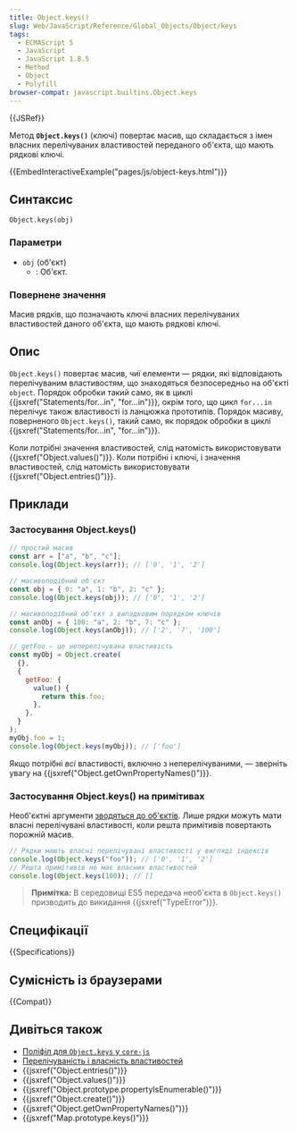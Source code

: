 ```yaml
---
title: Object.keys()
slug: Web/JavaScript/Reference/Global_Objects/Object/keys
tags:
  - ECMAScript 5
  - JavaScript
  - JavaScript 1.8.5
  - Method
  - Object
  - Polyfill
browser-compat: javascript.builtins.Object.keys
---
```


{{JSRef}}

Метод **`Object.keys()`** (ключі) повертає масив, що складається з імен власних перелічуваних властивостей переданого об'єкта, що мають рядкові ключі.

{{EmbedInteractiveExample("pages/js/object-keys.html")}}

## Синтаксис

```js-nolint
Object.keys(obj)
```

### Параметри

- `obj` (об'єкт)
  - : Об'єкт.

### Повернене значення

Масив рядків, що позначають ключі власних перелічуваних властивостей даного об'єкта, що мають рядкові ключі.

## Опис

`Object.keys()` повертає масив, чиї елементи — рядки, які відповідають перелічуваним властивостям, що знаходяться безпосередньо на об'єкті `object`. Порядок обробки такий само, як в циклі {{jsxref("Statements/for...in", "for...in")}}, окрім того, що цикл `for...in` перелічує також властивості із ланцюжка прототипів. Порядок масиву, поверненого `Object.keys()`, такий само, як порядок обробки в циклі {{jsxref("Statements/for...in", "for...in")}}.

Коли потрібні значення властивостей, слід натомість використовувати {{jsxref("Object.values()")}}. Коли потрібні і ключі, і значення властивостей, слід натомість використовувати {{jsxref("Object.entries()")}}.

## Приклади

### Застосування Object.keys()

```js
// простий масив
const arr = ["a", "b", "c"];
console.log(Object.keys(arr)); // ['0', '1', '2']

// масивоподібний об'єкт
const obj = { 0: "a", 1: "b", 2: "c" };
console.log(Object.keys(obj)); // ['0', '1', '2']

// масивоподібний об'єкт з випадковим порядком ключів
const anObj = { 100: "a", 2: "b", 7: "c" };
console.log(Object.keys(anObj)); // ['2', '7', '100']

// getFoo — це неперелічувана властивість
const myObj = Object.create(
  {},
  {
    getFoo: {
      value() {
        return this.foo;
      },
    },
  }
);
myObj.foo = 1;
console.log(Object.keys(myObj)); // ['foo']
```

Якщо потрібні _всі_ властивості, включно з неперелічуваними, — зверніть увагу на {{jsxref("Object.getOwnPropertyNames()")}}.

### Застосування Object.keys() на примітивах

Необ'єктні аргументи [зводяться до об'єктів](/uk/docs/Web/JavaScript/Reference/Global_Objects/Object#zvedennia-do-obiekta). Лише рядки можуть мати власні перелічувані властивості, коли решта примітивів повертають порожній масив.

```js
// Рядки мають власні перелічувані властивості у вигляді індексів
console.log(Object.keys("foo")); // ['0', '1', '2']
// Решта примітивів не має власних властивостей
console.log(Object.keys(100)); // []
```

> **Примітка:** В середовищі ES5 передача необ'єкта в `Object.keys()` призводить до викидання {{jsxref("TypeError")}}.

## Специфікації

{{Specifications}}

## Сумісність із браузерами

{{Compat}}

## Дивіться також

- [Поліфіл для `Object.keys` у `core-js`](https://github.com/zloirock/core-js#ecmascript-object)
- [Перелічуваність і власність властивостей](/uk/docs/Web/JavaScript/Enumerability_and_ownership_of_properties)
- {{jsxref("Object.entries()")}}
- {{jsxref("Object.values()")}}
- {{jsxref("Object.prototype.propertyIsEnumerable()")}}
- {{jsxref("Object.create()")}}
- {{jsxref("Object.getOwnPropertyNames()")}}
- {{jsxref("Map.prototype.keys()")}}
